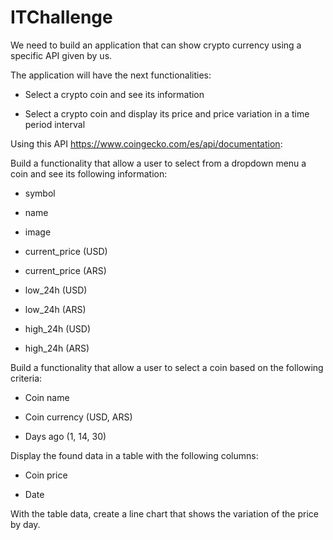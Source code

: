 # ITChallenge

We need to build an application that can show crypto currency using a specific API given by us. 

The application will have the next functionalities:

  - Select a crypto coin and see its information

  - Select a crypto coin and display its price and price variation in a time period interval


Using this API https://www.coingecko.com/es/api/documentation:


Build a functionality that allow a user to select from a dropdown menu a coin and see its following information:

  - symbol

  - name

  - image

  - current_price (USD)

  - current_price (ARS)

  - low_24h (USD)

  - low_24h (ARS)

  - high_24h (USD)

  - high_24h (ARS)

Build a functionality that allow a user to select a coin based on the following criteria:

  - Coin name

  - Coin currency (USD, ARS)

  - Days ago (1, 14, 30)

Display the found data in a table with the following columns:

  - Coin price

  - Date

With the table data, create a line chart that shows the variation of the price by day.

